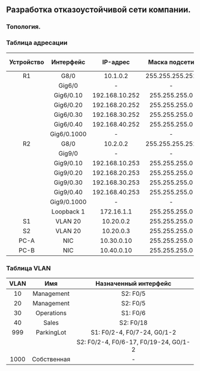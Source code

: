## Разработка отказоустойчивой сети компании.
### Топология.
### Таблица адресации
|Устройство|Интерфейс|IP-адрес|Маска подсети|Шлюз по умолчанию|
|:---:|:---:|:---:|:---:|:---:|
|R1|G8/0|10.1.0.2|255.255.255.252|10.1.0.1|
||Gig6/0|-|-|-|
||Gig6/0.10|192.168.10.252|255.255.255.0||
||Gig6/0.20|192.168.20.252|255.255.255.0||
||Gig6/0.30|192.168.30.252|255.255.255.0||
||Gig6/0.40|192.168.40.252|255.255.255.0||
||Gig6/0.1000|-|-||
|R2|G8/0|10.2.0.2|255.255.255.252|10.1.0.1|
||Gig9/0|-|-|-|
||Gig9/0.10|192.168.10.253|255.255.255.0||
||Gig9/0.20|192.168.20.253|255.255.255.0||
||Gig9/0.30|192.168.30.253|255.255.255.0||
||Gig9/0.40|192.168.40.253|255.255.255.0||
||Gig9/0.1000|-|-|
||Loopback 1|172.16.1.1|255.255.255.0||
|S1|VLAN 20|10.20.0.2|255.255.255.0|10.20.0.1|
|S2|VLAN 20|10.20.0.3|255.255.255.0|10.20.0.1|
|PC-A|NIC|10.30.0.10|255.255.255.0|10.30.0.1|
|PC-B|NIC|10.40.0.10|255.255.255.0|10.40.0.1|  
### Таблица VLAN
|VLAN|Имя|Назначенный интерфейс|
|:---:|:---:|:---:|
|10|Management|S2: F0/5|
|20|Management|S2: F0/5|
|30|Operations|S1: F0/6|
|40|Sales|S2: F0/18|
|999|ParkingLot|S1: F0/2-4, F0/7-24, G0/1-2|
|||S2: F0/2-4, F0/6-17, F0/19-24, G0/1-2|
|1000|Собственная|-|  
